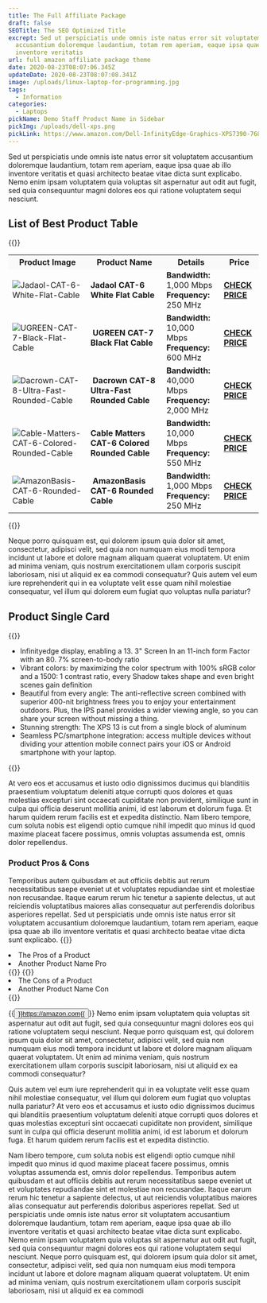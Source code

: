 ```yaml
---
title: The Full Affiliate Package
draft: false
SEOTitle: The SEO Optimized Title
excrept: Sed ut perspiciatis unde omnis iste natus error sit voluptatem
  accusantium doloremque laudantium, totam rem aperiam, eaque ipsa quae ab illo
  inventore veritatis
url: full amazon affiliate package theme
date: 2020-08-23T08:07:06.345Z
updateDate: 2020-08-23T08:07:08.341Z
image: /uploads/linux-laptop-for-programming.jpg
tags:
  - Information
categories:
  - Laptops
pickName: Demo Staff Product Name in Sidebar
pickImg: /uploads/dell-xps.png
pickLink: https://www.amazon.com/Dell-InfinityEdge-Graphics-XPS7390-7681SLV-PUS-13-13-99/dp/B07XYTC8WG/
---
```

Sed ut perspiciatis unde omnis iste natus error sit voluptatem accusantium doloremque laudantium, totam rem aperiam, eaque ipsa quae ab illo inventore veritatis et quasi architecto beatae vitae dicta sunt explicabo. Nemo enim ipsam voluptatem quia voluptas sit aspernatur aut odit aut fugit, sed quia consequuntur magni dolores eos qui ratione voluptatem sequi nesciunt.

## List of Best Product Table

{{<html-code tag="div" class="no-mobile">}}
<table class="product-table" width="100%">
<tbody><tr class="thead" style="background-color:#f9f9f9!important">
<th><strong>Product Image</strong></th>



<th><strong>Product Name</strong></th>



<th><strong>Details</strong></th>



<th><strong>Price</strong></th>
</tr>



<tr>
<td class="tdimg"><img src="https://try10.com/wp-content/uploads/Jadaol-CAT-6-White-Flat-Cable.jpg" alt="Jadaol-CAT-6-White-Flat-Cable" title="Jadaol-CAT-6-White-Flat-Cable"></td>



<td><strong>Jadaol CAT-6 White Flat Cable</strong></td>



<td><strong>Bandwidth:</strong> 1,000 Mbps <br><strong>Frequency:</strong> 250 MHz</td>



<td><a class="table-button" href="https://amzn.to/2O23guc" target="_blank" rel="nofollow noopener noreferrer"><strong>CHECK PRICE</strong></a></td>
</tr>



<tr>
<td class="tdimg"><img src="https://try10.com/wp-content/uploads/UGREEN-CAT-7-Black-Flat-Cable.jpg" alt="UGREEN-CAT-7-Black-Flat-Cable" title="UGREEN-CAT-7-Black-Flat-Cable"></td>



<td>&nbsp;<strong>UGREEN CAT-7 Black Flat Cable</strong></td>



<td><strong>Bandwidth:</strong> 10,000 Mbps<br><strong>Frequency:</strong> 600 MHz</td>



<td><a class="table-button" href="https://amzn.to/2DibGeN" target="_blank" rel="nofollow noopener noreferrer"><strong>CHECK PRICE</strong></a></td>
</tr>



<tr>
<td class="tdimg"><img src="https://try10.com/wp-content/uploads/Dacrown-CAT-8-Ultra-Fast-Rounded-Cable.jpg" alt="Dacrown-CAT-8-Ultra-Fast-Rounded-Cable" title="Dacrown-CAT-8-Ultra-Fast-Rounded-Cable"></td>



<td>&nbsp;<strong>Dacrown CAT-8 Ultra-Fast Rounded Cable</strong></td>



<td><strong>Bandwidth:</strong> 40,000 Mbps<br><strong>Frequency:</strong> 2,000 MHz</td>



<td><a class="table-button" href="https://amzn.to/2ZOKZWB" target="_blank" rel="nofollow noopener noreferrer"><strong>CHECK PRICE</strong></a></td>
</tr>



<tr>
<td class="tdimg"><img src="https://try10.com/wp-content/uploads/Cable-Matters-CAT-6-Colored-Rounded-Cable.jpg" alt="Cable-Matters-CAT-6-Colored-Rounded-Cable" title="Cable-Matters-CAT-6-Colored-Rounded-Cable"></td>



<td><strong>Cable Matters CAT-6 Colored Rounded Cable</strong></td>



<td><strong>Bandwidth:</strong> 10,000 Mbps<br><strong>Frequency:</strong> 550 MHz</td>



<td><a class="table-button" href="https://amzn.to/2WdNkd1" target="_blank" rel="nofollow noopener noreferrer"><strong>CHECK PRICE</strong></a></td>
</tr>



<tr>
<td class="tdimg"><img src="https://try10.com/wp-content/uploads/AmazonBasis-CAT-6-Rounded-Cable.jpg" alt="AmazonBasis-CAT-6-Rounded-Cable" title="AmazonBasis-CAT-6-Rounded-Cable"></td>



<td>&nbsp;<strong>AmazonBasis CAT-6 Rounded Cable</strong></td>



<td><strong>Bandwidth:</strong> 1,000 Mbps<br><strong>Frequency:</strong> 250 MHz</td>



<td><a class="table-button" href="https://amzn.to/2VX7HuS" target="_blank" rel="nofollow noopener noreferrer"><strong>CHECK PRICE</strong></a></td>
</tr>
</tbody></table>
{{</html-code>}}

Neque porro quisquam est, qui dolorem ipsum quia dolor sit amet, consectetur, adipisci velit, sed quia non numquam eius modi tempora incidunt ut labore et dolore magnam aliquam quaerat voluptatem. Ut enim ad minima veniam, quis nostrum exercitationem ullam corporis suscipit laboriosam, nisi ut aliquid ex ea commodi consequatur? Quis autem vel eum iure reprehenderit qui in ea voluptate velit esse quam nihil molestiae consequatur, vel illum qui dolorem eum fugiat quo voluptas nulla pariatur?

## Product Single Card

{{<singlep pimg="https://images-na.ssl-images-amazon.com/images/I/81v6VrI9ZML.*AC_SL1500*.jpg" pname="Dell XPS 13 7390 13.3 inch 4K UHD InfinityEdge" plink="https://www.amazon.com/Dell-InfinityEdge-Graphics-XPS7390-7681SLV-PUS-13-13-99/dp/B07XYTC8WG">}}
<ul>
<li>Infinityedge display, enabling a 13. 3" Screen In an 11-inch form Factor with an 80. 7% screen-to-body ratio</li>
<li>Vibrant colors: by maximizing the color spectrum with 100% sRGB color and a 1500: 1 contrast ratio, every Shadow takes shape and even bright scenes gain definition</li>
<li>Beautiful from every angle: The anti-reflective screen combined with superior 400-nit brightness frees you to enjoy your entertainment outdoors. Plus, the IPS panel provides a wider viewing angle, so you can share your screen without missing a thing.</li>
<li>Stunning strength: The XPS 13 is cut from a single block of aluminum</li>
<li>Seamless PC/smartphone integration: access multiple devices without dividing your attention mobile connect pairs your iOS or Android smartphone with your laptop.</li>
</ul>
{{</singlep>}}

At vero eos et accusamus et iusto odio dignissimos ducimus qui blanditiis praesentium voluptatum deleniti atque corrupti quos dolores et quas molestias excepturi sint occaecati cupiditate non provident, similique sunt in culpa qui officia deserunt mollitia animi, id est laborum et dolorum fuga. Et harum quidem rerum facilis est et expedita distinctio. Nam libero tempore, cum soluta nobis est eligendi optio cumque nihil impedit quo minus id quod maxime placeat facere possimus, omnis voluptas assumenda est, omnis dolor repellendus.

### Product Pros & Cons
Temporibus autem quibusdam et aut officiis debitis aut rerum necessitatibus saepe eveniet ut et voluptates repudiandae sint et molestiae non recusandae. Itaque earum rerum hic tenetur a sapiente delectus, ut aut reiciendis voluptatibus maiores alias consequatur aut perferendis doloribus asperiores repellat. Sed ut perspiciatis unde omnis iste natus error sit voluptatem accusantium doloremque laudantium, totam rem aperiam, eaque ipsa quae ab illo inventore veritatis et quasi architecto beatae vitae dicta sunt explicabo.
{{<pros>}}
<li>The Pros of a Product</li>
<li>Another Product Name Pro </li>
{{</pros>}}
{{<cons>}}
<li>The Cons of a Product</li>
<li>Another Product Name Con </li>
{{</cons>}}

{{<button>}}https://amazon.com{{</button>}}
Nemo enim ipsam voluptatem quia voluptas sit aspernatur aut odit aut fugit, sed quia consequuntur magni dolores eos qui ratione voluptatem sequi nesciunt. Neque porro quisquam est, qui dolorem ipsum quia dolor sit amet, consectetur, adipisci velit, sed quia non numquam eius modi tempora incidunt ut labore et dolore magnam aliquam quaerat voluptatem. Ut enim ad minima veniam, quis nostrum exercitationem ullam corporis suscipit laboriosam, nisi ut aliquid ex ea commodi consequatur?

Quis autem vel eum iure reprehenderit qui in ea voluptate velit esse quam nihil molestiae consequatur, vel illum qui dolorem eum fugiat quo voluptas nulla pariatur? At vero eos et accusamus et iusto odio dignissimos ducimus qui blanditiis praesentium voluptatum deleniti atque corrupti quos dolores et quas molestias excepturi sint occaecati cupiditate non provident, similique sunt in culpa qui officia deserunt mollitia animi, id est laborum et dolorum fuga. Et harum quidem rerum facilis est et expedita distinctio.

Nam libero tempore, cum soluta nobis est eligendi optio cumque nihil impedit quo minus id quod maxime placeat facere possimus, omnis voluptas assumenda est, omnis dolor repellendus. Temporibus autem quibusdam et aut officiis debitis aut rerum necessitatibus saepe eveniet ut et voluptates repudiandae sint et molestiae non recusandae. Itaque earum rerum hic tenetur a sapiente delectus, ut aut reiciendis voluptatibus maiores alias consequatur aut perferendis doloribus asperiores repellat. Sed ut perspiciatis unde omnis iste natus error sit voluptatem accusantium doloremque laudantium, totam rem aperiam, eaque ipsa quae ab illo inventore veritatis et quasi architecto beatae vitae dicta sunt explicabo. Nemo enim ipsam voluptatem quia voluptas sit aspernatur aut odit aut fugit, sed quia consequuntur magni dolores eos qui ratione voluptatem sequi nesciunt. Neque porro quisquam est, qui dolorem ipsum quia dolor sit amet, consectetur, adipisci velit, sed quia non numquam eius modi tempora incidunt ut labore et dolore magnam aliquam quaerat voluptatem. Ut enim ad minima veniam, quis nostrum exercitationem ullam corporis suscipit laboriosam, nisi ut aliquid ex ea commodi